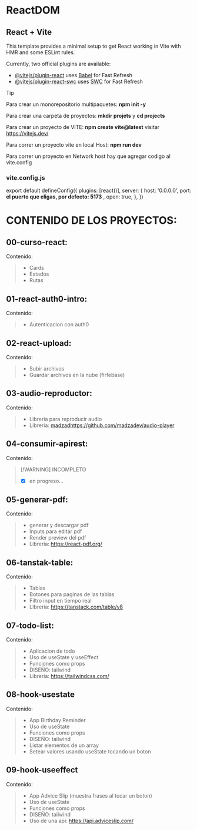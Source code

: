 # ReactDOM

 ## React + Vite

This template provides a minimal setup to get React working in Vite with HMR and some ESLint rules.

Currently, two official plugins are available:

- [@vitejs/plugin-react](https://github.com/vitejs/vite-plugin-react/blob/main/packages/plugin-react/README.md) uses [Babel](https://babeljs.io/) for Fast Refresh
- [@vitejs/plugin-react-swc](https://github.com/vitejs/vite-plugin-react-swc) uses [SWC](https://swc.rs/) for Fast Refresh
  
 > [!TIP] 
  > 
  > Para crear un monorepositorio multipaquetes: **npm init -y**
  >
  >Para crear una carpeta de proyectos: **mkdir projets** y **cd projects**
  > 
  > Para crear un proyecto de VITE: **npm create vite@latest** visitar  https://vitejs.dev/
  > 
  > Para correr un proyecto vite en local Host: **npm run dev**
  > 
  > Para correr un proyecto en Network host hay que agregar codigo al vite.config
  > 

   ### vite.config.js
 export default defineConfig({
  plugins: [react()],
  server: {
    host: '0.0.0.0',
    port: **el puerto que eligas, por defecto: 5173** ,
    open: true,
  },
})
 

# **CONTENIDO DE LOS PROYECTOS:**


## 00-curso-react:
Contenido: 
> - Cards
> -  Estados
> - Rutas

## 01-react-auth0-intro:
Contenido: 
> - Autenticacion con auth0

## 02-react-upload:
Contenido: 
> - Subir archivos
> - Guardar archivos en la nube (firfebase)

## 03-audio-reproductor:
Contenido: 
> - Libreria para reproducir audio
> - Libreria: [madzad](https://github.com/madzadev/audio-player)https://github.com/madzadev/audio-player

## 04-consumir-apirest:
Contenido: 
>  [!WARNING]
>  INCOMPLETO
> - [x] en progreso...

## 05-generar-pdf:
Contenido: 
> - generar y descargar pdf
> - Inputs para editar pdf
> - Render preview del pdf
> - Libreria: https://react-pdf.org/

## 06-tanstak-table:
Contenido: 
> - Tablas
> - Botones para paginas de las tablas
> - Filtro input en tiempo real
> - LIbreria: https://tanstack.com/table/v8

## 07-todo-list:
Contenido: 
> - Aplicacion de todo
> - Uso de useState y useEffect
> - Funciones como props
> - DISEÑO: tailwind
> - Libreria: https://tailwindcss.com/

## 08-hook-usestate
Contenido: 
> - App Birthday Reminder
> - Uso de useState
> - Funciones como props
> - DISEÑO: tailwind
> - Listar elementos de un array
> - Setear valores usando useState tocando un boton

## 09-hook-useeffect
Contenido: 
> - App Advice Slip (muestra frases al tocar un boton)
> - Uso de useState
> - Funciones como props
> - DISEÑO: tailwind
> - Uso de una api: https://api.adviceslip.com/ 


  


